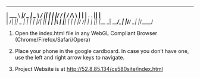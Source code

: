 ______ _____  ___ _________  ___ _____ 
| ___ \  ___|/ _ \|  _  \  \/  ||  ___|
| |_/ / |__ / /_\ \ | | | .  . || |__  
|    /|  __||  _  | | | | |\/| ||  __| 
| |\ \| |___| | | | |/ /| |  | || |___ 
\_| \_\____/\_| |_/___/ \_|  |_/\____/ 
                                       

1. Open the index.html file in any WebGL Compliant Browser (Chrome/Firefox/Safari/Opera)
2. Place your phone in the google cardboard. In case you don’t have one, use the left and right arrow keys to navigate.

3. Project Website is at http://52.8.85.134/cs580site/index.html